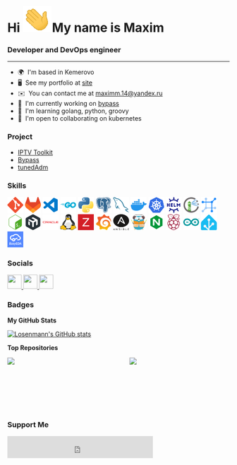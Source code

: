 Hi ![](pages/src/image/hello.gif)My name is Maxim
=============================================================================================================================

### Developer and DevOps engineer
-----------------------------
* 🌍  I'm based in Kemerovo
* 🖥️  See my portfolio at [site](http://vmlose.com)
* ✉️  You can contact me at [maximm.14@yandex.ru](mailto:maximm.14@yandex.ru)
* 🚀  I'm currently working on [bypass](http://github.com/Losenmann/Bypass)
* 🧠  I'm learning golang, python, groovy
* 🤝  I'm open to collaborating on kubernetes

### Project
* [IPTV Toolkit](https://losenmann.github.io/iptv-toolkit/)
* [Bypass](https://losenmann.github.io/Bypass/)
* [tunedAdm](https://losenmann.github.io/tunedAdm/)

### Skills
<p align="left">
<a href="https://git-scm.com/" target="_blank" rel="noreferrer"><img src="pages/src/image/git-colored.svg" width="36" height="36" alt="Git" /></a>
<a href="https://about.gitlab.com/" target="_blank" rel="noreferrer"><img src="pages/src/image/gitlab-colored.svg" width="36" height="36" alt="GitLab" /></a>
<a href="https://code.visualstudio.com/" target="_blank" rel="noreferrer"><img src="pages/src/image/visualstudiocode-colored.svg" width="36" height="36" alt="VS Code" /></a>
<a href="https://go.dev/doc/" target="_blank" rel="noreferrer"><img src="pages/src/image/go-colored.svg" width="36" height="36" alt="Go" /></a>
<a href="https://www.python.org/" target="_blank" rel="noreferrer"><img src="pages/src/image/python-colored.svg" width="36" height="36" alt="Python" /></a>
<a href="https://www.postgresql.org/" target="_blank" rel="noreferrer"><img src="pages/src/image/postgresql-colored.svg" width="36" height="36" alt="PostgreSQL" /></a>
<a href="https://www.mysql.com/" target="_blank" rel="noreferrer"><img src="pages/src/image/mysql-colored.svg" width="36" height="36" alt="MySQL" /></a>
<a href="https://www.docker.com/" target="_blank" rel="noreferrer"><img src="pages/src/image/docker-colored.svg" width="36" height="36" alt="Docker" /></a>
<a href="https://kubernetes.io/" target="_blank" rel="noreferrer"><img src="pages/src/image/kubernetes-colored.svg" width="36" height="36" alt="Kubernetes" /></a>
<a href="https://helm.sh/" target="_blank" rel="noreferrer"><img src="pages/src/image/helm-colored.svg" width="36" height="36" alt="Helm" /></a>
<a href="https://goharbor.io/" target="_blank" rel="noreferrer"><img src="pages/src/image/harbor-colored.svg" width="36" height="36" alt="Harbor" /></a>
<a href="https://netboxlabs.com/" target="_blank" rel="noreferrer"><img src="pages/src/image/netbox-colored.svg" width="36" height="36" alt="Netbox" /></a>
<a href="https://www.gnu.org/software/bash/" target="_blank" rel="noreferrer"><img src="pages/src/image/gnubash-colored.svg" width="36" height="36" alt="Bash" /></a>
<a href="https://mikrotik.com/" target="_blank" rel="noreferrer"><img src="pages/src/image/mikrotik-colored.svg" width="36" height="36" alt="MikroTik" /></a>
<a href="https://www.oracle.com/uk/index.html" target="_blank" rel="noreferrer"><img src="pages/src/image/oracle-colored.svg" width="36" height="36" alt="Oracle" /></a>
<a href="https://www.linux.org" target="_blank" rel="noreferrer"><img src="pages/src/image/linux-colored.svg" width="36" height="36" alt="Linux" /></a>
<a href="https://www.zabbix.com/" target="_blank" rel="noreferrer"><img src="pages/src/image/zabbix-colored.svg" width="36" height="36" alt="Zabbix" /></a>
<a href="https://grafana.com/" target="_blank" rel="noreferrer"><img src="pages/src/image/grafana-colored.svg" width="36" height="36" alt="Grafana" /></a>
<a href="https://www.ansible.com/" target="_blank" rel="noreferrer"><img src="pages/src/image/ansible-colored.svg" width="36" height="36" alt="Ansible" /></a>
<a href="https://traefik.io/" target="_blank" rel="noreferrer"><img src="pages/src/image/traefik-colored.svg" width="36" height="36" alt="Traefik" /></a>
<a href="https://nginx.org/" target="_blank" rel="noreferrer"><img src="pages/src/image/nginx-colored.svg" width="36" height="36" alt="Nginx" /></a>
<a href="https://www.raspberrypi.org/" target="_blank" rel="noreferrer"><img src="pages/src/image/raspberrypi-colored.svg" width="36" height="36" alt="Raspberry Pi" /></a>
<a href="https://www.arduino.cc/" target="_blank" rel="noreferrer"><img src="pages/src/image/arduino-colored.svg" width="36" height="36" alt="Arduino" /></a>
<a href="https://www.home-assistant.io/" target="_blank" rel="noreferrer"><img src="pages/src/image/homeassistant-colored.svg" width="36" height="36" alt="Home Assistant" /></a>
<a href="https://easyeda.com/" target="_blank" rel="noreferrer"><img src="pages/src/image/easyeda-colored.svg" width="36" height="36" alt="EasyEDA" /></a></p>

### Socials
<p align="left">
  <a href="https://www.github.com/Losenmann" target="_blank" rel="noreferrer">
    <picture>
      <source media="(prefers-color-scheme: dark)" srcset="https://raw.githubusercontent.com/danielcranney/readme-generator/main/public/icons/socials/github.svg" />
      <source media="(prefers-color-scheme: light)" srcset="https://raw.githubusercontent.com/danielcranney/readme-generator/main/public/icons/socials/github.svg" />
      <img src="https://raw.githubusercontent.com/danielcranney/readme-generator/main/public/icons/socials/github.svg" width="32" height="32" />
    </picture>
  </a>
  <a href="https://hub.docker.com/u/losenmann" target="_blank" rel="noreferrer">
    <picture>
      <source media="(prefers-color-scheme: dark)" srcset="pages/src/image/docker-colored.svg" />
      <source media="(prefers-color-scheme: light)" srcset="pages/src/image/docker-colored.svg" />
      <img src="https://raw.githubusercontent.com/danielcranney/readme-generator/main/public/icons/socials/github.svg" width="32" height="32" />
    </picture>
  </a>
  <a href="http://www.instagram.com/losenmann" target="_blank" rel="noreferrer">
    <picture>
      <source media="(prefers-color-scheme: dark)" srcset="https://raw.githubusercontent.com/danielcranney/readme-generator/main/public/icons/socials/instagram.svg" />
      <source media="(prefers-color-scheme: light)" srcset="https://raw.githubusercontent.com/danielcranney/readme-generator/main/public/icons/socials/instagram.svg" />
      <img src="https://raw.githubusercontent.com/danielcranney/readme-generator/main/public/icons/socials/instagram.svg" width="32" height="32" />
    </picture>
  </a>
</p>

### Badges
<b>My GitHub Stats</b>

<a href="http://www.github.com/Losenmann"><img src="https://github-readme-stats.vercel.app/api?username=Losenmann&show_icons=true&hide=&count_private=true&title_color=6366f1&text_color=ffffff&icon_color=f97316&bg_color=1c1917&hide_border=true&show_icons=true" alt="Losenmann's GitHub stats" /></a>

<b>Top Repositories</b>

<div width="100%" align="center"><a href="https://github.com/Losenmann/iptv-toolkit" align="left"><img align="left" width="45%" src="https://github-readme-stats.vercel.app/api/pin/?username=Losenmann&repo=iptv-toolkit&title_color=6366f1&text_color=ffffff&icon_color=f97316&bg_color=1c1917&hide_border=true&locale=en" /></a><a href="https://github.com/Losenmann/bypass" align="right"><img align="right" width="45%" src="https://github-readme-stats.vercel.app/api/pin/?username=Losenmann&repo=bypass&title_color=6366f1&text_color=ffffff&icon_color=f97316&bg_color=1c1917&hide_border=true&locale=en" /></a></div><br /><br /><br /><br /><br /><br /><br />

### Support Me
<iframe src="https://yoomoney.ru/quickpay/fundraise/button?billNumber=1721SLED0IP.241210&" width="330" height="50" frameborder="0" allowtransparency="true" scrolling="no"></iframe>

​
